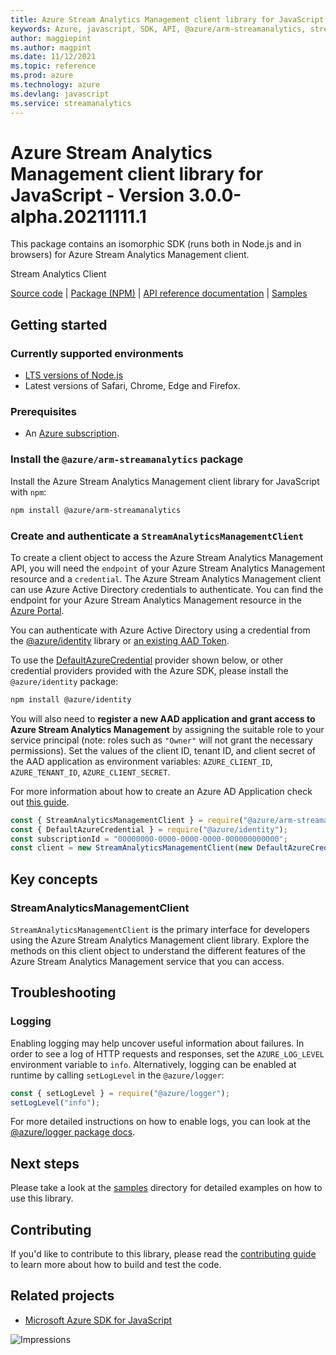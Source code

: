 ```yaml
---
title: Azure Stream Analytics Management client library for JavaScript
keywords: Azure, javascript, SDK, API, @azure/arm-streamanalytics, streamanalytics
author: maggiepint
ms.author: magpint
ms.date: 11/12/2021
ms.topic: reference
ms.prod: azure
ms.technology: azure
ms.devlang: javascript
ms.service: streamanalytics
---
```


# Azure Stream Analytics Management client library for JavaScript - Version 3.0.0-alpha.20211111.1 


This package contains an isomorphic SDK (runs both in Node.js and in browsers) for Azure Stream Analytics Management client.

Stream Analytics Client

[Source code](https://github.com/Azure/azure-sdk-for-js/tree/main/sdk/streamanalytics/arm-streamanalytics) |
[Package (NPM)](https://www.npmjs.com/package/@azure/arm-streamanalytics) |
[API reference documentation](https://docs.microsoft.com/javascript/api/@azure/arm-streamanalytics) |
[Samples](https://github.com/Azure-Samples/azure-samples-js-management)

## Getting started

### Currently supported environments

- [LTS versions of Node.js](https://nodejs.org/about/releases/)
- Latest versions of Safari, Chrome, Edge and Firefox.

### Prerequisites

- An [Azure subscription][azure_sub].

### Install the `@azure/arm-streamanalytics` package

Install the Azure Stream Analytics Management client library for JavaScript with `npm`:

```bash
npm install @azure/arm-streamanalytics
```

### Create and authenticate a `StreamAnalyticsManagementClient`

To create a client object to access the Azure Stream Analytics Management API, you will need the `endpoint` of your Azure Stream Analytics Management resource and a `credential`. The Azure Stream Analytics Management client can use Azure Active Directory credentials to authenticate.
You can find the endpoint for your Azure Stream Analytics Management resource in the [Azure Portal][azure_portal].

You can authenticate with Azure Active Directory using a credential from the [@azure/identity][azure_identity] library or [an existing AAD Token](https://github.com/Azure/azure-sdk-for-js/blob/master/sdk/identity/identity/samples/AzureIdentityExamples.md#authenticating-with-a-pre-fetched-access-token).

To use the [DefaultAzureCredential][defaultazurecredential] provider shown below, or other credential providers provided with the Azure SDK, please install the `@azure/identity` package:

```bash
npm install @azure/identity
```

You will also need to **register a new AAD application and grant access to Azure Stream Analytics Management** by assigning the suitable role to your service principal (note: roles such as `"Owner"` will not grant the necessary permissions).
Set the values of the client ID, tenant ID, and client secret of the AAD application as environment variables: `AZURE_CLIENT_ID`, `AZURE_TENANT_ID`, `AZURE_CLIENT_SECRET`.

For more information about how to create an Azure AD Application check out [this guide](https://docs.microsoft.com/azure/active-directory/develop/howto-create-service-principal-portal).

```javascript
const { StreamAnalyticsManagementClient } = require("@azure/arm-streamanalytics");
const { DefaultAzureCredential } = require("@azure/identity");
const subscriptionId = "00000000-0000-0000-0000-000000000000";
const client = new StreamAnalyticsManagementClient(new DefaultAzureCredential(), subscriptionId);
```

## Key concepts

### StreamAnalyticsManagementClient

`StreamAnalyticsManagementClient` is the primary interface for developers using the Azure Stream Analytics Management client library. Explore the methods on this client object to understand the different features of the Azure Stream Analytics Management service that you can access.

## Troubleshooting

### Logging

Enabling logging may help uncover useful information about failures. In order to see a log of HTTP requests and responses, set the `AZURE_LOG_LEVEL` environment variable to `info`. Alternatively, logging can be enabled at runtime by calling `setLogLevel` in the `@azure/logger`:

```javascript
const { setLogLevel } = require("@azure/logger");
setLogLevel("info");
```

For more detailed instructions on how to enable logs, you can look at the [@azure/logger package docs](https://github.com/Azure/azure-sdk-for-js/tree/main/sdk/core/logger).

## Next steps

Please take a look at the [samples](https://github.com/Azure-Samples/azure-samples-js-management) directory for detailed examples on how to use this library.

## Contributing

If you'd like to contribute to this library, please read the [contributing guide](https://github.com/Azure/azure-sdk-for-js/blob/main/CONTRIBUTING.md) to learn more about how to build and test the code.

## Related projects

- [Microsoft Azure SDK for JavaScript](https://github.com/Azure/azure-sdk-for-js)

![Impressions](https://azure-sdk-impressions.azurewebsites.net/api/impressions/azure-sdk-for-js%2Fsdk%2Fstreamanalytics%2Farm-streamanalytics%2FREADME.png)

[azure_cli]: https://docs.microsoft.com/cli/azure
[azure_sub]: https://azure.microsoft.com/free/
[azure_sub]: https://azure.microsoft.com/free/
[azure_portal]: https://portal.azure.com
[azure_identity]: https://github.com/Azure/azure-sdk-for-js/tree/main/sdk/identity/identity
[defaultazurecredential]: https://github.com/Azure/azure-sdk-for-js/tree/main/sdk/identity/identity#defaultazurecredential

